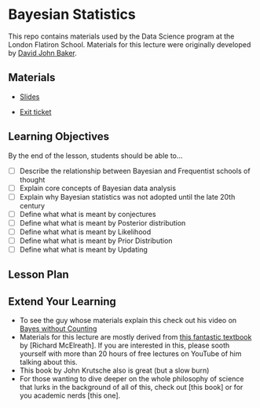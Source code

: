 # Bayesian Statistics

This repo contains materials used by the Data Science program at the London Flatiron School.
Materials for this lecture were originally developed by [David John Baker](http://github.com/davidjohnbaker1). 


## Materials
 
* [Slides](https://docs.google.com/presentation/d/1XIvaigeyvBj6yqZn34gmaNl_YJkZatP1oBtEd-s0Fz4/edit?usp=sharing) 

* [Exit ticket](https://forms.gle/m1WpWhTmdFCjUcDm7)

## Learning Objectives 

By the end of the lesson, students should be able to... 

* [ ] Describe the relationship between Bayesian and Frequentist schools of thought
* [ ] Explain core concepts of Bayesian data analysis 
* [ ] Explain why Bayesian statistics was not adopted until the late 20th century
* [ ] Define what what is meant by conjectures
* [ ] Define what what is meant by Posterior distribution
* [ ] Define what what is meant by Likelihood
* [ ] Define what what is meant by Prior Distribution
* [ ] Define what what is meant by Updating

## Lesson Plan 

## Extend Your Learning

* To see the guy whose materials explain this check out his video on [Bayes without Counting]()  
* Materials for this lecture are mostly derived from [this fantastic textbook]() by [Richard McElreath]. If you are interested in this, please sooth yourself with more than 20 hours of free lectures on YouTube of him talking about this.
* This book by John Krutsche also is great (but a slow burn)
* For those wanting to dive deeper on the whole philosophy of science that lurks in the background of all of this, check out [this book] or for you academic nerds [this one].
